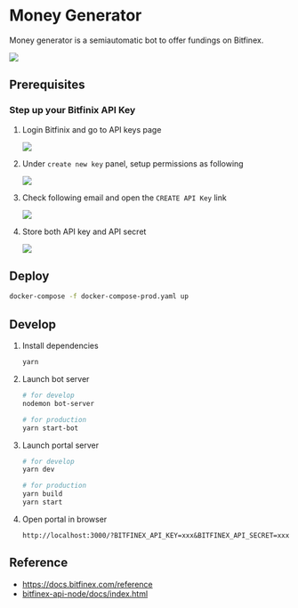 # Money Generator

Money generator is a semiautomatic bot to offer fundings on Bitfinex.

![](./images/screen-shot.png)

## Prerequisites

### Step up your Bitfinix API Key

1. Login Bitfinix and go to API keys page

    ![](./images/step1.png)

2. Under `create new key` panel, setup permissions as following

    ![](./images/step2.png)

3. Check following email and open the `CREATE API Key` link

    ![](./images/step3.png)

4. Store both API key and API secret

    ![](./images/step4.png)

## Deploy

``` bash
docker-compose -f docker-compose-prod.yaml up
```

## Develop

1. Install dependencies

    ``` bash
    yarn
    ```

2. Launch bot server

    ``` bash
    # for develop
    nodemon bot-server

    # for production
    yarn start-bot
    ```

3. Launch portal server

    ``` bash
    # for develop
    yarn dev

    # for production
    yarn build
    yarn start
    ```

4. Open portal in browser

    `http://localhost:3000/?BITFINEX_API_KEY=xxx&BITFINEX_API_SECRET=xxx`

## Reference

- <https://docs.bitfinex.com/reference>
- [bitfinex-api-node/docs/index.html](./node_modules/bitfinex-api-node/docs/index.html)
